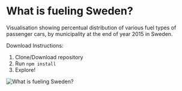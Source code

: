 # What is fueling Sweden?
Visualisation showing percentual distribution of various fuel types of passenger cars, by municipality at the end of year 2015 in Sweden.

Download Instructions:
1. Clone/Download repository
2. Run `npm install`
3. Explore!

![What is fueling Sweden?](https://drive.google.com/uc?export=view&id=0B0m29fs8GfgrOE00a1RSOS1mM3c)
